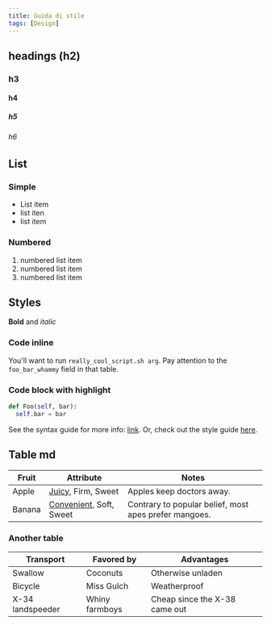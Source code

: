 ```yaml
---
title: Guida di stile
tags: [Design]
---
```


## headings (h2)
### h3
#### h4
##### h5
###### h6

## List
### Simple
- List item
- list iten
- list item
### Numbered
1. numbered list item
2. numbered list item
3. numbered list item

## Styles
**Bold** and _italic_

### Code inline
You'll want to run `really_cool_script.sh arg`.
Pay attention to the `foo_bar_whammy` field in that table.

### Code block with highlight
```python
def Foo(self, bar):
  self.bar = bar
```

See the syntax guide for more info: [link](syntax_guide.md).
Or, check out the style guide [here](style_guide.md).

## Table md
Fruit | Attribute | Notes  
--- | --- | ---
Apple | [Juicy](https://example.com/SomeReallyReallyReallyReallyReallyReallyReallyReallyLongQuery), Firm, Sweet | Apples keep doctors away.  
Banana | [Convenient](https://example.com/SomeDifferentReallyReallyReallyReallyReallyReallyReallyReallyLongQuery), Soft, Sweet | Contrary to popular belief, most apes prefer mangoes.  

### Another table
Transport | Favored by | Advantages
--- | --- | ---
Swallow | Coconuts | Otherwise unladen
Bicycle | Miss Gulch | Weatherproof
X-34 landspeeder | Whiny farmboys | Cheap since the X-38 came out